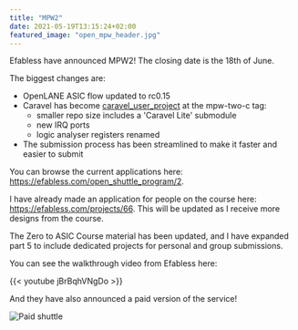 ```yaml
---
title: "MPW2"
date: 2021-05-19T13:15:24+02:00
featured_image: "open_mpw_header.jpg"
---
```


Efabless have announced MPW2! The closing date is the 18th of June.

The biggest changes are:

* OpenLANE ASIC flow updated to rc0.15
* Caravel has become [caravel_user_project](https://github.com/efabless/caravel_user_project) at the mpw-two-c tag:
    * smaller repo size includes a 'Caravel Lite' submodule
    * new IRQ ports
    * logic analyser registers renamed
* The submission process has been streamlined to make it faster and easier to submit

You can browse the current applications here: https://efabless.com/open_shuttle_program/2.

I have already made an application for people on the course here: https://efabless.com/projects/66. This will be updated as I receive
more designs from the course.

The Zero to ASIC Course material has been updated, and I have expanded part 5 to include dedicated projects for personal and group submissions.

You can see the walkthrough video from Efabless here:

{{< youtube jBrBqhVNgDo >}}

And they have also announced a paid version of the service!

![Paid shuttle](/efabless_paid_shuttle.jpg) 
